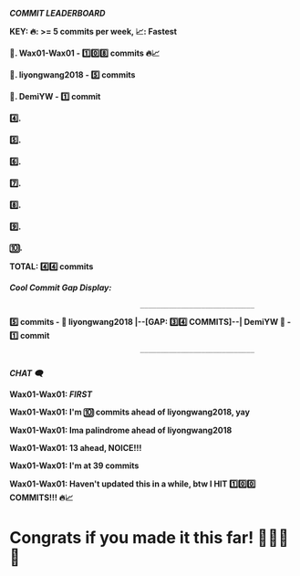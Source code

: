 **_COMMIT LEADERBOARD_**

**KEY: 🔥: >= 5 commits per week, 📈: Fastest**

**🥇. Wax01-Wax01 - 1️⃣0️⃣8️⃣ commits 🔥📈**

**🥈. liyongwang2018 - 5️⃣ commits**

**🥉. DemiYW - 1️⃣ commit**

**4️⃣.**

**5️⃣.**

**6️⃣.**

**7️⃣.**

**8️⃣.**

**9️⃣.**

**🔟.**

**TOTAL: 4️⃣4️⃣ commits**

**_Cool Commit Gap Display:_**

                                    ____________________________

**5️⃣ commits - 🥈 liyongwang2018 |--[GAP: 3️⃣4️⃣ COMMITS]--| DemiYW 🥉 - 1️⃣ commit**
 
                                    ‾‾‾‾‾‾‾‾‾‾‾‾‾‾‾‾‾‾‾‾‾‾‾‾‾‾‾‾

_**CHAT 🗨️**_

**Wax01-Wax01: _FIRST_**

**Wax01-Wax01: I'm 🔟 commits ahead of liyongwang2018, yay**

**Wax01-Wax01: Ima palindrome ahead of liyongwang2018**

**Wax01-Wax01: 13 ahead, NOICE!!!**

**Wax01-Wax01: I'm at 39 commits**

**Wax01-Wax01: Haven't updated this in a while, btw I HIT 1️⃣0️⃣0️⃣ COMMITS!!! 🔥📈**

# Congrats if you made it this far! 💎🎉🚀🌟
